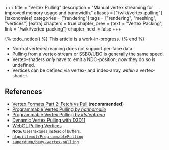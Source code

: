 +++
title = "Vertex Pulling"
description = "Manual vertex streaming for improved memory usage and bandwidth."
aliases = ["/wiki/vertex-pulling"]
[taxonomies]
categories = ["rendering"]
tags = ["rendering", "meshing", "vertices"]
[extra]
chapters = true
chapter_prev = {text = "Vertex Packing", link = "/wiki/vertex-packing"}
chapter_next = false
+++

{% todo_notice() %} This article is a work-in-progress. {% end %}

- Normal vertex-streaming does not support per-face data.
- Pulling from a vertex-stream or SSBO/UBO is generally the same speed.
- Vertex-shaders *only* have to emit a NDC-position; *how* they do so is undefined.
- Vertices can be defined via vertex- and index-array *within* a vertex-shader.

## References

- [Vertex Formats Part 2: Fetch vs Pull](https://www.yosoygames.com.ar/wp/2018/03/vertex-formats-part-2-fetch-vs-pull/) (**recommended**)
- [Programmable Vertex Pulling by *hannomalie*](https://hannomalie.github.io/posts/2019-12-01-programmable-vertex-pulling.html)
- [Programmable Vertex Pulling by *ktstephano*](https://ktstephano.github.io/rendering/opengl/prog_vtx_pulling)
- [Dynamic Vertex Pulling with D3D11](https://bazhenovc.github.io/blog/post/d3d11-dynamic-vertex-pulling/)
- [WebGL Pulling Vertices](https://webglfundamentals.org/webgl/lessons/webgl-pulling-vertices.html)  
  <small>**Note:** Uses textures instead of buffers.</small>
- [`nlguillemot/ProgrammablePulling`](https://github.com/nlguillemot/ProgrammablePulling)
- [`superdump/bevy-vertex-pulling`](https://github.com/superdump/bevy-vertex-pulling)
